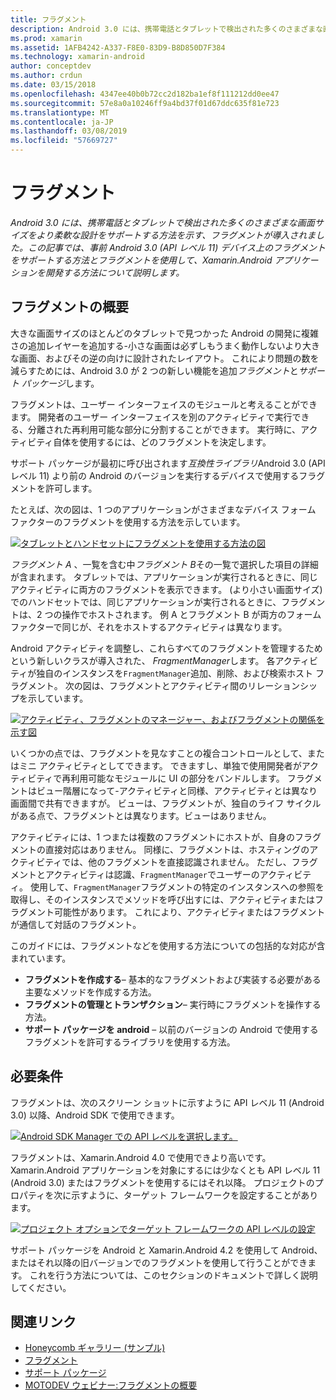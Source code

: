 ```yaml
---
title: フラグメント
description: Android 3.0 には、携帯電話とタブレットで検出された多くのさまざまな画面サイズをより柔軟な設計をサポートする方法を示す、フラグメントが導入されました。 この記事では、事前 Android 3.0 (API レベル 11) デバイス上のフラグメントをサポートする方法とフラグメントを使用して、Xamarin.Android アプリケーションを開発する方法について説明します。
ms.prod: xamarin
ms.assetid: 1AFB4242-A337-F8E0-83D9-B8D850D7F384
ms.technology: xamarin-android
author: conceptdev
ms.author: crdun
ms.date: 03/15/2018
ms.openlocfilehash: 4347ee40b0b72cc2d182ba1ef8f111212dd0ee47
ms.sourcegitcommit: 57e8a0a10246ff9a4bd37f01d67ddc635f81e723
ms.translationtype: MT
ms.contentlocale: ja-JP
ms.lasthandoff: 03/08/2019
ms.locfileid: "57669727"
---
```

# <a name="fragments"></a>フラグメント

_Android 3.0 には、携帯電話とタブレットで検出された多くのさまざまな画面サイズをより柔軟な設計をサポートする方法を示す、フラグメントが導入されました。この記事では、事前 Android 3.0 (API レベル 11) デバイス上のフラグメントをサポートする方法とフラグメントを使用して、Xamarin.Android アプリケーションを開発する方法について説明します。_

## <a name="fragments-overview"></a>フラグメントの概要

大きな画面サイズのほとんどのタブレットで見つかった Android の開発に複雑さの追加レイヤーを追加する-小さな画面は必ずしもうまく動作しないより大きな画面、およびその逆の向けに設計されたレイアウト。 これにより問題の数を減らすためには、Android 3.0 が 2 つの新しい機能を追加*フラグメント*と*サポート パッケージ*します。

フラグメントは、ユーザー インターフェイスのモジュールと考えることができます。 開発者のユーザー インターフェイスを別のアクティビティで実行できる、分離された再利用可能な部分に分割することができます。 実行時に、アクティビティ自体を使用するには、どのフラグメントを決定します。

サポート パッケージが最初に呼び出されます*互換性ライブラリ*Android 3.0 (API レベル 11) より前の Android のバージョンを実行するデバイスで使用するフラグメントを許可します。

たとえば、次の図は、1 つのアプリケーションがさまざまなデバイス フォーム ファクターのフラグメントを使用する方法を示しています。

[![タブレットとハンドセットにフラグメントを使用する方法の図](images/00.png)](images/00.png#lightbox)

*フラグメント A* 、一覧を含む中*フラグメント B*その一覧で選択した項目の詳細が含まれます。 タブレットでは、アプリケーションが実行されるときに、同じアクティビティに両方のフラグメントを表示できます。 (より小さい画面サイズ) でのハンドセットでは、同じアプリケーションが実行されるときに、フラグメントは、2 つの操作でホストされます。 例 A とフラグメント B が両方のフォーム ファクターで同じが、それをホストするアクティビティは異なります。

Android アクティビティを調整し、これらすべてのフラグメントを管理するためという新しいクラスが導入された、 *FragmentManager*します。 各アクティビティが独自のインスタンスを`FragmentManager`追加、削除、および検索ホスト フラグメント。 次の図は、フラグメントとアクティビティ間のリレーションシップを示しています。

[![アクティビティ、フラグメントのマネージャー、およびフラグメントの関係を示す図](images/01.png)](images/01.png#lightbox)

いくつかの点では、フラグメントを見なすことの複合コントロールとして、またはミニ アクティビティとしてできます。 できますし、単独で使用開発者がアクティビティで再利用可能なモジュールに UI の部分をバンドルします。 フラグメントはビュー階層になって-アクティビティと同様、アクティビティとは異なり画面間で共有できますが。 ビューは、フラグメントが、独自のライフ サイクルがある点で、フラグメントとは異なります。ビューはありません。

アクティビティには、1 つまたは複数のフラグメントにホストが、自身のフラグメントの直接対応はありません。 同様に、フラグメントは、ホスティングのアクティビティでは、他のフラグメントを直接認識されません。 ただし、フラグメントとアクティビティは認識、`FragmentManager`でユーザーのアクティビティ。 使用して、`FragmentManager`フラグメントの特定のインスタンスへの参照を取得し、そのインスタンスでメソッドを呼び出すには、アクティビティまたはフラグメント可能性があります。 これにより、アクティビティまたはフラグメントが通信して対話のフラグメント。

このガイドには、フラグメントなどを使用する方法についての包括的な対応が含まれています。

-   **フラグメントを作成する**– 基本的なフラグメントおよび実装する必要がある主要なメソッドを作成する方法。
-   **フラグメントの管理とトランザクション**– 実行時にフラグメントを操作する方法。
-   **サポート パッケージを android** – 以前のバージョンの Android で使用するフラグメントを許可するライブラリを使用する方法。


## <a name="requirements"></a>必要条件

フラグメントは、次のスクリーン ショットに示すように API レベル 11 (Android 3.0) 以降、Android SDK で使用できます。

[![Android SDK Manager での API レベルを選択します。](images/02.png)](images/02.png#lightbox)

フラグメントは、Xamarin.Android 4.0 で使用できより高いです。 Xamarin.Android アプリケーションを対象にするには少なくとも API レベル 11 (Android 3.0) またはフラグメントを使用するにはそれ以降。 プロジェクトのプロパティを次に示すように、ターゲット フレームワークを設定することがあります。

[![プロジェクト オプションでターゲット フレームワークの API レベルの設定](images/03-sml.png)](images/03.png#lightbox)

サポート パッケージを Android と Xamarin.Android 4.2 を使用して Android、またはそれ以降の旧バージョンでのフラグメントを使用して行うことができます。 これを行う方法については、このセクションのドキュメントで詳しく説明してください。


## <a name="related-links"></a>関連リンク

- [Honeycomb ギャラリー (サンプル)](https://developer.xamarin.com/samples/monodroid/HoneycombGallery)
- [フラグメント](https://developer.android.com/guide/topics/fundamentals/fragments.html)
- [サポート パッケージ](https://developer.android.com/sdk/compatibility-library.html)
- [MOTODEV ウェビナー:フラグメントの概要](http://motodev.adobeconnect.com/p9h1aqk3ttn/)
